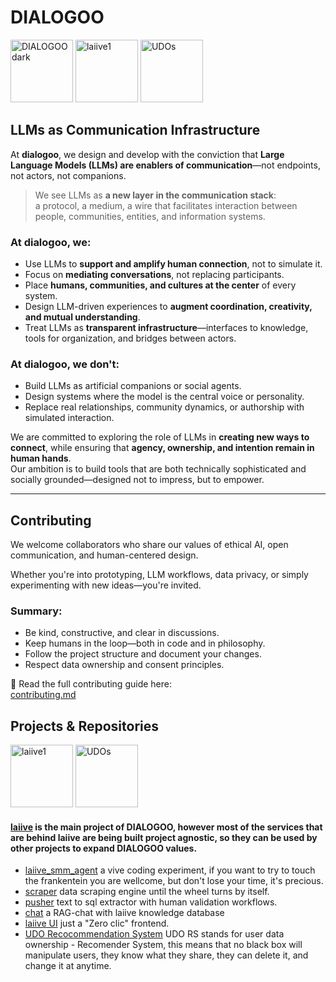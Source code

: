 # DIALOGOO
<img width="100" height="100" alt="DIALOGOOdark" src="https://github.com/user-attachments/assets/6502d33a-bb9b-452a-96bb-4c66450605a7" />    <img width="100" height="100" alt="laiive1" src="https://github.com/user-attachments/assets/9a868af9-856b-47a8-b675-fcf7e2e309f1" />    <img width="100" height="100" alt="UDOs" src="https://github.com/user-attachments/assets/dc7a3194-57d5-4b16-a63c-2dca1d9a0e08" />

## LLMs as Communication Infrastructure

At **dialogoo**, we design and develop with the conviction that **Large Language Models (LLMs) are enablers of communication**—not endpoints, not actors, not companions.

> We see LLMs as **a new layer in the communication stack**:  
> a protocol, a medium, a wire that facilitates interaction between people, communities, entities, and information systems.

### At dialogoo, we:

- Use LLMs to **support and amplify human connection**, not to simulate it.
- Focus on **mediating conversations**, not replacing participants.
- Place **humans, communities, and cultures at the center** of every system.
- Design LLM-driven experiences to **augment coordination, creativity, and mutual understanding**.
- Treat LLMs as **transparent infrastructure**—interfaces to knowledge, tools for organization, and bridges between actors.

### At dialogoo, we don't:

- Build LLMs as artificial companions or social agents.
- Design systems where the model is the central voice or personality.
- Replace real relationships, community dynamics, or authorship with simulated interaction.

We are committed to exploring the role of LLMs in **creating new ways to connect**, while ensuring that **agency, ownership, and intention remain in human hands**.  
Our ambition is to build tools that are both technically sophisticated and socially grounded—designed not to impress, but to empower.

---

## Contributing

We welcome collaborators who share our values of ethical AI, open communication, and human-centered design.

Whether you're into prototyping, LLM workflows, data privacy, or simply experimenting with new ideas—you're invited.

### Summary:
- Be kind, constructive, and clear in discussions.
- Keep humans in the loop—both in code and in philosophy.
- Follow the project structure and document your changes.
- Respect data ownership and consent principles.

📄 Read the full contributing guide here:  
[contributing.md](./contributing.md)

## Projects & Repositories
<img width="100" height="100" alt="laiive1" src="https://github.com/user-attachments/assets/9a868af9-856b-47a8-b675-fcf7e2e309f1" />    <img width="100" height="100" alt="UDOs" src="https://github.com/user-attachments/assets/dc7a3194-57d5-4b16-a63c-2dca1d9a0e08" />

#### [laiive](https://github.com/dialogoo/laiive/tree/main) is the main project of DIALOGOO, however most of the services that are behind laiive are being built project agnostic, so they can be used by other projects to expand DIALOGOO values.
- [laiive_smm_agent](https://github.com/dialogoo/laiive_SMM_agent) a vive coding experiment, if you want to try to touch the frankentein you are wellcome, but don't lose your time, it's precious.
- [scraper](https://github.com/dialogoo/laiive/tree/main/services/scraper) data scraping engine until the wheel turns by itself.
- [pusher](https://github.com/dialogoo/laiive/tree/main/services/pusher) text to sql extractor with human validation workflows.
- [chat](https://github.com/dialogoo/laiive) a RAG-chat with laiive knowledge database
- [laiive UI](https://github.com/dialogoo/laiive/tree/main/services/frontend) just a "Zero clic" frontend.
- [UDO Recocommendation System](https://github.com/dialogoo/UDO-Recomendation-System) UDO RS stands for user data ownership - Recomender System, this means that no black box will manipulate users, they know what they share, they can delete it, and change it at anytime.
